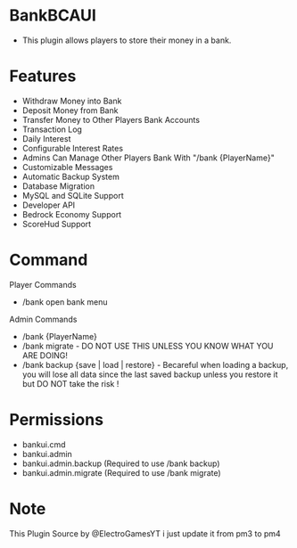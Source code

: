 # BankBCAUI

- This plugin allows players to store their money in a bank.

# Features

- Withdraw Money into Bank
- Deposit Money from Bank
- Transfer Money to Other Players Bank Accounts
- Transaction Log
- Daily Interest
- Configurable Interest Rates
- Admins Can Manage Other Players Bank With "/bank {PlayerName}"
- Customizable Messages
- Automatic Backup System
- Database Migration
- MySQL and SQLite Support
- Developer API
- Bedrock Economy Support
- ScoreHud Support

# Command
Player Commands
 - /bank open bank menu

Admin Commands
 - /bank {PlayerName} 
 - /bank migrate - DO NOT USE THIS UNLESS YOU KNOW WHAT YOU ARE DOING!
 - /bank backup {save | load | restore} - Becareful when loading a backup, you will lose all data since the last saved backup unless you restore it but DO NOT take the risk !

# Permissions
- bankui.cmd
- bankui.admin
- bankui.admin.backup (Required to use /bank backup)
- bankui.admin.migrate (Required to use /bank migrate)

# Note

This Plugin Source by @ElectroGamesYT i just update it from pm3 to pm4

